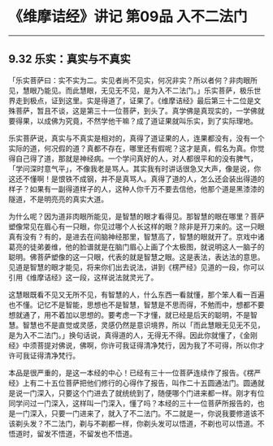 # 《维摩诘经》讲记 第09品 入不二法门

------

## 9.32 乐实：真实与不真实

「乐实菩萨曰：实不实为二。实见者尚不见实，何况非实？所以者何？非肉眼所见，慧眼乃能见。而此慧眼，无见无不见，是为入不二法门。」乐实菩萨，极乐世界走到极点，证到这里。实是得道了，证果了。《维摩诘经》最后第三十二位是文殊菩萨，暂且不谈，这是第三十一位菩萨，到头了。真学佛是真现实的，一学佛就要得果，以成佛为究竟，不然学他干嘛？成了道证果就叫乐实，到了实际理地。

乐实菩萨说，真实与不真实是相对的，真得了道证果的人，连果都没有，没有一个实际的道，何况假的道？真都不存在，哪里还有假呢？这才是真，假名为真。你觉得自己得了道，那就是神经病。一个学问真好的人，对人都很平和的没有脾气，「学问深时意气平」，不像我老是骂人。其实我有时讲话很急又大声，像是说，你这还不懂啊！是恨铁不成钢，并不是真骂人。真得了道的人，怎么还会装出得道的样子？如果有一副得道样子的人，这种人你千万不要去信他，他那个道是黑漆漆的隧道，不是明亮亮的真实大道。

为什么呢？因为道非肉眼所能见，是智慧的眼才看得见。那智慧的眼在哪里？菩萨塑像常见在眉心有一只眼，你见过哪个人长这样的眼？除非是开刀来的。这一只眼真有没有？有的，是进去在间脑神经那里，智慧高了，智慧的眼就开了。京戏中诸葛亮的徒弟姜维，他的脸谱就是在脑门眉心上画了个太极图，就说明这人一脑子的聪明。佛菩萨塑像的这一只眼，代表的就是智慧之眼。这是表法，表达法的意思。见道是智慧的眼才能见，将来你们出去说法，讲到《楞严经》见道的一段，你可以引用《维摩诘经》这一段，这样说法就灵光了。

这慧眼既看不见又无所不见，有智慧的人，什么东西一看就懂，那个笨人看一百遍也不懂。记忆不是智能，思想也不是智慧，智慧是不思而得，不勉而中，想都不要想就通了，用不着加以思想的。要考虑一下才懂，就已经是后天的聪明，不是智慧。智慧也不是直觉或灵感，灵感仍然是意识境界，所以「而此慧眼无见无不见，是为入不二法门。」换句话说，真得道的人，无得无不得。因此你就懂了，《金刚经》中须菩提对佛说，佛啊，你许可我证得清净梵行，因为我了不可得，所以你才许可我证得清净梵行。

本品是很严重的，是这一本经的中心！已经有三十一位菩萨连续作了报告。《楞严经》上有二十五位菩萨把他们修行的心得作了报告，叫作二十五圆通法门。圆通就是说一门深入，只要这个门进去了就统统到了，随便哪个门进来都一样。刚才有位同学问过一门深入，这样叫一门深入，懂了吗？本经的三十一位菩萨所报告的，也是一门深入，只要一门进来了，就入了不二法门。不二就是一，你说我要修道该不该剃头发？不二法门，剃与不剃都一样，你剃头发可以悟道，不剃也可以悟道。不悟道时，留发不悟道，不留发也不悟道。


